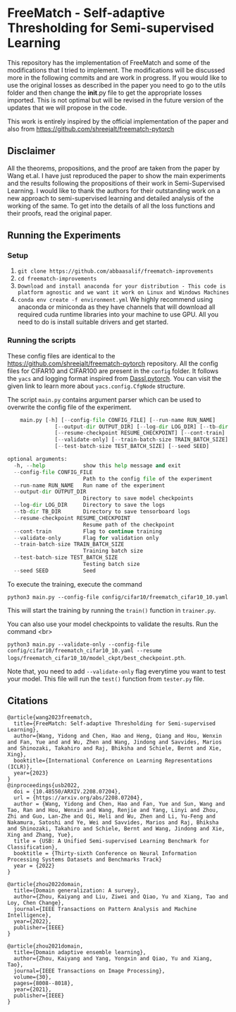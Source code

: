 # FreeMatch - Self-adaptive Thresholding for Semi-supervised Learning

This repository has the implementation of FreeMatch and some of the modifications that I tried to implement. The modifications will be discussed more in the following commits and are work in progress. If you would like to use the original losses as described in the paper you need to go to the utils folder and then change the __init__.py file to get the appropriate losses imported. This is not optimal but will be revised in the future version of the updates that we will propose in the code. 

This work is entirely inspired by the official implementation of the paper and also from https://github.com/shreejalt/freematch-pytorch

## Disclaimer

All the theorems, propositions, and the proof are taken from the paper by Wang et.al. I have just reproduced the paper to show the main experiments and the results following the propositions of their work in Semi-Supervised Learning. I would like to thank the authors for their outstanding work on a new approach to semi-supervised learning and detailed analysis of the working of the same. To get into the details of all the loss functions and their proofs, read the original paper.

## Running the Experiments

### Setup

1. `git clone https://github.com/abbaasalif/freematch-improvements`
2. `cd freematch-improvements`
3. `Download and install anaconda for your distribution - This code is platform agnostic and we want it work on Linux and Windows Machines`
4. `conda env create -f environment.yml`
We highly recommend using anaconda or miniconda as they have channels that will download all required cuda runtime libraries into your machine to use GPU. All you need to do is install suitable drivers and get started.
### Running the scripts
These config files are identical to the https://github.com/shreejalt/freematch-pytorch repository. 
All the config files for CIFAR10 and CIFAR100 are present in the `config` folder. It follows the `yacs` and logging format inspired from [Dassl.pytorch](https://github.com/KaiyangZhou/Dassl.pytorch). You can visit the given link to learn more about `yacs.config.CfgNode` structure. 

The script `main.py` contains argument parser which can be used to overwrite the config file of the experiment. 

```python
	main.py [-h] [--config-file CONFIG_FILE] [--run-name RUN_NAME]
               [--output-dir OUTPUT_DIR] [--log-dir LOG_DIR] [--tb-dir TB_DIR]
               [--resume-checkpoint RESUME_CHECKPOINT] [--cont-train]
               [--validate-only] [--train-batch-size TRAIN_BATCH_SIZE]
               [--test-batch-size TEST_BATCH_SIZE] [--seed SEED]

optional arguments:
  -h, --help            show this help message and exit
  --config-file CONFIG_FILE
                        Path to the config file of the experiment
  --run-name RUN_NAME   Run name of the experiment
  --output-dir OUTPUT_DIR
                        Directory to save model checkpoints
  --log-dir LOG_DIR     Directory to save the logs
  --tb-dir TB_DIR       Directory to save tensorboard logs
  --resume-checkpoint RESUME_CHECKPOINT
                        Resume path of the checkpoint
  --cont-train          Flag to continue training
  --validate-only       Flag for validation only
  --train-batch-size TRAIN_BATCH_SIZE
                        Training batch size
  --test-batch-size TEST_BATCH_SIZE
                        Testing batch size
  --seed SEED           Seed
```

To execute the training, execute the command 

`python3 main.py --config-file config/cifar10/freematch_cifar10_10.yaml`

This will start the training by running the `train()` function in `trainer.py`. 



You can also use your model checkpoints to validate the results. Run the command <br\>

`python3 main.py --validate-only --config-file config/cifar10/freematch_cifar10_10.yaml --resume logs/freematch_cifar10_10/model_ckpt/best_checkpoint.pth`. 



Note that, you need to add `--validate-only` flag everytime you want to test your model. This file will run the `test()` function from `tester.py` file. 
## Citations

```
@article{wang2023freematch,
  title={FreeMatch: Self-adaptive Thresholding for Semi-supervised Learning},
  author={Wang, Yidong and Chen, Hao and Heng, Qiang and Hou, Wenxin and Fan, Yue and and Wu, Zhen and Wang, Jindong and Savvides, Marios and Shinozaki, Takahiro and Raj, Bhiksha and Schiele, Bernt and Xie, Xing},
  booktitle={International Conference on Learning Representations (ICLR)},
  year={2023}
}
@inproceedings{usb2022,
  doi = {10.48550/ARXIV.2208.07204},
  url = {https://arxiv.org/abs/2208.07204},
  author = {Wang, Yidong and Chen, Hao and Fan, Yue and Sun, Wang and Tao, Ran and Hou, Wenxin and Wang, Renjie and Yang, Linyi and Zhou, Zhi and Guo, Lan-Zhe and Qi, Heli and Wu, Zhen and Li, Yu-Feng and Nakamura, Satoshi and Ye, Wei and Savvides, Marios and Raj, Bhiksha and Shinozaki, Takahiro and Schiele, Bernt and Wang, Jindong and Xie, Xing and Zhang, Yue},
  title = {USB: A Unified Semi-supervised Learning Benchmark for Classification},
  booktitle = {Thirty-sixth Conference on Neural Information Processing Systems Datasets and Benchmarks Track}
  year = {2022}
}

@article{zhou2022domain,
  title={Domain generalization: A survey},
  author={Zhou, Kaiyang and Liu, Ziwei and Qiao, Yu and Xiang, Tao and Loy, Chen Change},
  journal={IEEE Transactions on Pattern Analysis and Machine Intelligence},
  year={2022},
  publisher={IEEE}
}

@article{zhou2021domain,
  title={Domain adaptive ensemble learning},
  author={Zhou, Kaiyang and Yang, Yongxin and Qiao, Yu and Xiang, Tao},
  journal={IEEE Transactions on Image Processing},
  volume={30},
  pages={8008--8018},
  year={2021},
  publisher={IEEE}
}
```

